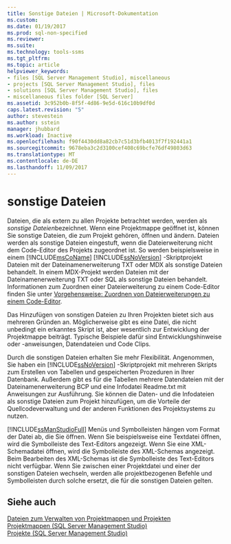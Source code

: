 ```yaml
---
title: Sonstige Dateien | Microsoft-Dokumentation
ms.custom: 
ms.date: 01/19/2017
ms.prod: sql-non-specified
ms.reviewer: 
ms.suite: 
ms.technology: tools-ssms
ms.tgt_pltfrm: 
ms.topic: article
helpviewer_keywords:
- files [SQL Server Management Studio], miscellaneous
- projects [SQL Server Management Studio], files
- solutions [SQL Server Management Studio], files
- miscellaneous files folder [SQL Server]
ms.assetid: 3c952b0b-8f5f-4d86-9e5d-616c10b9df0d
caps.latest.revision: "5"
author: stevestein
ms.author: sstein
manager: jhubbard
ms.workload: Inactive
ms.openlocfilehash: f90f4430dd8a82cb7c51d3bfb4013f7f192441a1
ms.sourcegitcommit: 9678eba3c2d3100cef408c69bcfe76df49803d63
ms.translationtype: MT
ms.contentlocale: de-DE
ms.lasthandoff: 11/09/2017
---
```

# <a name="miscellaneous-files"></a>sonstige Dateien
Dateien, die als extern zu allen Projekte betrachtet werden, werden als *sonstige Dateien*bezeichnet. Wenn eine Projektmappe geöffnet ist, können Sie sonstige Dateien, die zum Projekt gehören, öffnen und ändern. Dateien werden als sonstige Dateien eingestuft, wenn die Dateierweiterung nicht dem Code-Editor des Projekts zugeordnet ist. So werden beispielsweise in einem [!INCLUDE[msCoName](../../includes/msconame_md.md)] [!INCLUDE[ssNoVersion](../../includes/ssnoversion_md.md)] -Skriptprojekt Dateien mit der Dateinamenerweiterung TXT oder MDX als sonstige Dateien behandelt. In einem MDX-Projekt werden Dateien mit der Dateinamenerweiterung TXT oder SQL als sonstige Dateien behandelt. Informationen zum Zuordnen einer Dateierweiterung zu einem Code-Editor finden Sie unter [Vorgehensweise: Zuordnen von Dateierweiterungen zu einem Code-Editor](http://msdn.microsoft.com/en-us/193630f4-93de-4950-8f36-68702531f925).  
  
Das Hinzufügen von sonstigen Dateien zu Ihren Projekten bietet sich aus mehreren Gründen an. Möglicherweise gibt es eine Datei, die nicht unbedingt ein erkanntes Skript ist, aber wesentlich zur Entwicklung der Projektmappe beiträgt. Typische Beispiele dafür sind Entwicklungshinweise oder -anweisungen, Datendateien und Code Clips.  
  
Durch die sonstigen Dateien erhalten Sie mehr Flexibilität. Angenommen, Sie haben ein [!INCLUDE[ssNoVersion](../../includes/ssnoversion_md.md)] -Skriptprojekt mit mehreren Skripts zum Erstellen von Tabellen und gespeicherten Prozeduren in Ihrer Datenbank. Außerdem gibt es für die Tabellen mehrere Datendateien mit der Dateinamenerweiterung BCP und eine Infodatei Readme.txt mit Anweisungen zur Ausführung. Sie können die Daten- und die Infodateien als sonstige Dateien zum Projekt hinzufügen, um die Vorteile der Quellcodeverwaltung und der anderen Funktionen des Projektsystems zu nutzen.  
  
[!INCLUDE[ssManStudioFull](../../includes/ssmanstudiofull_md.md)] Menüs und Symbolleisten hängen vom Format der Datei ab, die Sie öffnen. Wenn Sie beispielsweise eine Textdatei öffnen, wird die Symbolleiste des Text-Editors angezeigt. Wenn Sie eine XML-Schemadatei öffnen, wird die Symbolleiste des XML-Schemas angezeigt. Beim Bearbeiten des XML-Schemas ist die Symbolleiste des Text-Editors nicht verfügbar. Wenn Sie zwischen einer Projektdatei und einer der sonstigen Dateien wechseln, werden alle projektbezogenen Befehle und Symbolleisten durch solche ersetzt, die für die sonstigen Dateien gelten.  
  
## <a name="see-also"></a>Siehe auch  
[Dateien zum Verwalten von Projektmappen und Projekten](../../ssms/solution/files-that-manage-solutions-and-projects.md)  
[Projektmappen &#40;SQL Server Management Studio&#41;](../../ssms/solution/solutions-sql-server-management-studio.md)  
[Projekte &#40;SQL Server Management Studio&#41;](../../ssms/solution/projects-sql-server-management-studio.md)  
  
